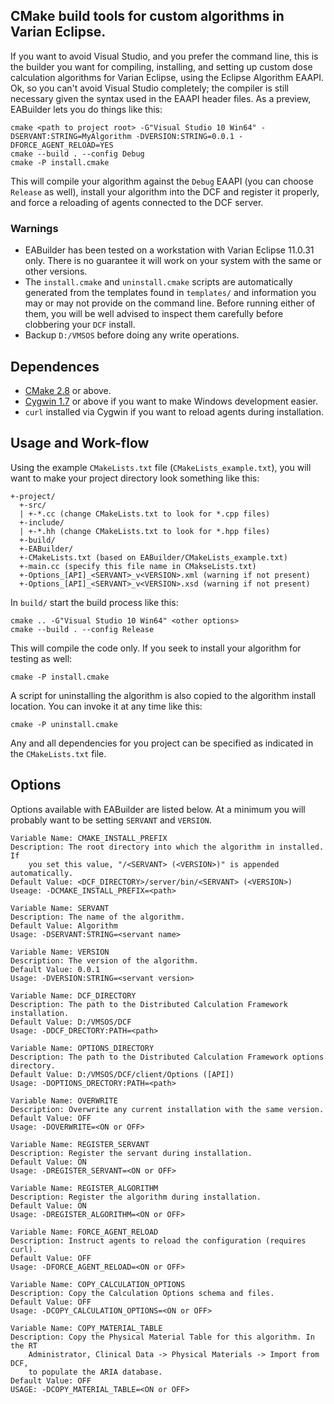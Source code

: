 ## CMake build tools for custom algorithms in Varian Eclipse.
If you want to avoid Visual Studio, and you prefer the command line, this is the builder you want for compiling, installing, and setting up custom dose calculation algorithms for Varian Eclipse, using the Eclipse Algorithm EAAPI.
Ok, so you can't avoid Visual Studio completely; the compiler is still necessary given the syntax used in the EAAPI header files.
As a preview, EABuilder lets you do things like this:

    cmake <path to project root> -G"Visual Studio 10 Win64" -DSERVANT:STRING=MyAlgorithm -DVERSION:STRING=0.0.1 -DFORCE_AGENT_RELOAD=YES
    cmake --build . --config Debug
    cmake -P install.cmake

This will compile your algorithm against the `Debug` EAAPI (you can choose `Release` as well), install your algorithm into the DCF and register it properly, and force a reloading of agents connected to the DCF server.

### Warnings

 - EABuilder has been tested on a workstation with Varian Eclipse 11.0.31 only. There is no guarantee it will work on your system with the same or other versions.
 - The `install.cmake` and `uninstall.cmake` scripts are automatically generated from the templates found in `templates/` and information you may or may not provide on the command line. Before running either of them, you will be well advised to inspect them carefully before clobbering your `DCF` install.
 - Backup `D:/VMSOS` before doing any write operations.

## Dependences
 - [CMake 2.8](http://www.cmake.org/cmake/resources/software.html) or above.
 - [Cygwin 1.7](https://www.cygwin.com/) or above if you want to make Windows development  easier.
 - `curl` installed via Cygwin if you want to reload agents during installation.

## Usage and Work-flow
Using the example `CMakeLists.txt` file (`CMakeLists_example.txt`), you will want to make your project directory look something like this:

    +-project/
      +-src/
      | +-*.cc (change CMakeLists.txt to look for *.cpp files)
      +-include/
      | +-*.hh (change CMakeLists.txt to look for *.hpp files)
      +-build/
      +-EABuilder/
      +-CMakeLists.txt (based on EABuilder/CMakeLists_example.txt)
      +-main.cc (specify this file name in CMakseLists.txt)
      +-Options_[API]_<SERVANT>_v<VERSION>.xml (warning if not present)
      +-Options_[API]_<SERVANT>_v<VERSION>.xsd (warning if not present)

In `build/` start the build process like this:

    cmake .. -G"Visual Studio 10 Win64" <other options>
    cmake --build . --config Release

This will compile the code only. If you seek to install your algorithm for testing as well:

    cmake -P install.cmake

A script for uninstalling the algorithm is also copied to the algorithm install location. You can invoke it at any time like this:

    cmake -P uninstall.cmake 

Any and all dependencies for you project can be specified as indicated in the `CMakeLists.txt` file.


## Options
Options available with EABuilder are listed below. At a minimum you will probably want to be setting `SERVANT` and `VERSION`. 

    Variable Name: CMAKE_INSTALL_PREFIX
    Description: The root directory into which the algorithm in installed. If
        you set this value, "/<SERVANT> (<VERSION>)" is appended automatically.
    Default Value: <DCF_DIRECTORY>/server/bin/<SERVANT> (<VERSION>)
    Useage: -DCMAKE_INSTALL_PREFIX=<path>

    Variable Name: SERVANT
    Description: The name of the algorithm.
    Default Value: Algorithm
    Usage: -DSERVANT:STRING=<servant name>

    Variable Name: VERSION
    Description: The version of the algorithm.
    Default Value: 0.0.1
    Usage: -DVERSION:STRING=<servant version>

    Variable Name: DCF_DIRECTORY
    Description: The path to the Distributed Calculation Framework installation.
    Default Value: D:/VMSOS/DCF
    Usage: -DDCF_DRECTORY:PATH=<path>

    Variable Name: OPTIONS_DIRECTORY
    Description: The path to the Distributed Calculation Framework options directory.
    Default Value: D:/VMSOS/DCF/client/Options ([API])
    Usage: -DOPTIONS_DRECTORY:PATH=<path>

    Variable Name: OVERWRITE
    Description: Overwrite any current installation with the same version.
    Default Value: OFF
    Usage: -DOVERWRITE=<ON or OFF>

    Variable Name: REGISTER_SERVANT
    Description: Register the servant during installation.
    Default Value: ON
    Usage: -DREGISTER_SERVANT=<ON or OFF>

    Variable Name: REGISTER_ALGORITHM
    Description: Register the algorithm during installation.
    Default Value: ON
    Usage: -DREGISTER_ALGORITHM=<ON or OFF>

    Variable Name: FORCE_AGENT_RELOAD
    Description: Instruct agents to reload the configuration (requires curl).
    Default Value: OFF
    Usage: -DFORCE_AGENT_RELOAD=<ON or OFF>

    Variable Name: COPY_CALCULATION_OPTIONS
    Description: Copy the Calculation Options schema and files.
    Default Value: OFF
    Usage: -DCOPY_CALCULATION_OPTIONS=<ON or OFF>

    Variable Name: COPY_MATERIAL_TABLE
    Description: Copy the Physical Material Table for this algorithm. In the RT
        Administrator, Clinical Data -> Physical Materials -> Import from DCF,
        to populate the ARIA database.
    Default Value: OFF
    USAGE: -DCOPY_MATERIAL_TABLE=<ON or OFF>

